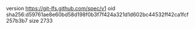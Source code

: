 version https://git-lfs.github.com/spec/v1
oid sha256:d59761ae8e60bd58d198f0b3f7f424a321d1d602bc44532ff42ca1fcf257b3b7
size 2733
